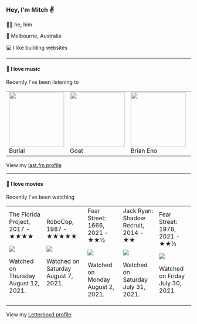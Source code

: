 <article><h3>Hey, I&#x27;m Mitch ✌️</h3><section><p>🙆‍♂️ he, him</p><p>📍 Melbourne, Australia</p><p>💻 I like building websites</p></section><hr/><section><h4>💽 I love music</h4><p>Recently I&#x27;ve been listening to</p><table><tbody><td><img src="https://lastfm.freetls.fastly.net/i/u/174s/2c7332bc861d406a80c13f0e69d4ba7f.png" height="150px" alt="" role="presentation"/><br/>Burial</td><td><img src="https://lastfm.freetls.fastly.net/i/u/174s/ac8f5234ecd1439ab5a4a58386ce823f.png" height="150px" alt="" role="presentation"/><br/>Goat</td><td><img src="https://lastfm.freetls.fastly.net/i/u/174s/918055ba2eb81528f93a8924dbab88f8.png" height="150px" alt="" role="presentation"/><br/>Brian Eno</td><td><img src="https://lastfm.freetls.fastly.net/i/u/174s/a6cc85675493859cd3767066f299d95c.png" height="150px" alt="" role="presentation"/><br/>Roger Eno</td><td><img src="https://lastfm.freetls.fastly.net/i/u/174s/94cfdb5f36a7f935b6837f5fe8840ed6.png" height="150px" alt="" role="presentation"/><br/>Grimes</td></tbody></table><span>View my <a href="https://www.last.fm/user/mylsb">last.fm profile</a></span></section><hr/><section><h4>📼 I love movies</h4><p>Recently I&#x27;ve been watching</p><table><tbody><td>The Florida Project, 2017 - ★★★★<br/><span> <p><img src="https://a.ltrbxd.com/resized/film-poster/3/2/8/5/3/8/328538-the-florida-project-0-500-0-750-crop.jpg?k=1ad4e3e93a"/></p> <p>Watched on Thursday August 12, 2021.</p> </span></td><td>RoboCop, 1987 - ★★★★★<br/><span> <p><img src="https://a.ltrbxd.com/resized/sm/upload/dz/ke/a9/9m/robocop-0-500-0-750-crop.jpg?k=4c86225f2e"/></p> <p>Watched on Saturday August 7, 2021.</p> </span></td><td>Fear Street: 1666, 2021 - ★★½<br/><span> <p><img src="https://a.ltrbxd.com/resized/film-poster/5/1/8/7/8/9/518789-fear-street-1666-0-500-0-750-crop.jpg?k=4b543fb8de"/></p> <p>Watched on Monday August 2, 2021.</p> </span></td><td>Jack Ryan: Shadow Recruit, 2014 - ★★<br/><span> <p><img src="https://a.ltrbxd.com/resized/film-poster/1/0/5/1/9/8/105198-jack-ryan-shadow-recruit-0-500-0-750-crop.jpg?k=493bded7ac"/></p> <p>Watched on Saturday July 31, 2021.</p> </span></td><td>Fear Street: 1978, 2021 - ★★½<br/><span> <p><img src="https://a.ltrbxd.com/resized/film-poster/5/1/8/7/8/8/518788-fear-street-part-two-1978-0-500-0-750-crop.jpg?k=259dfc614a"/></p> <p>Watched on Friday July 30, 2021.</p> </span></td></tbody></table><span>View my <a href="https://letterboxd.com/myslab/">Letterboxd profile</a></span></section></article>